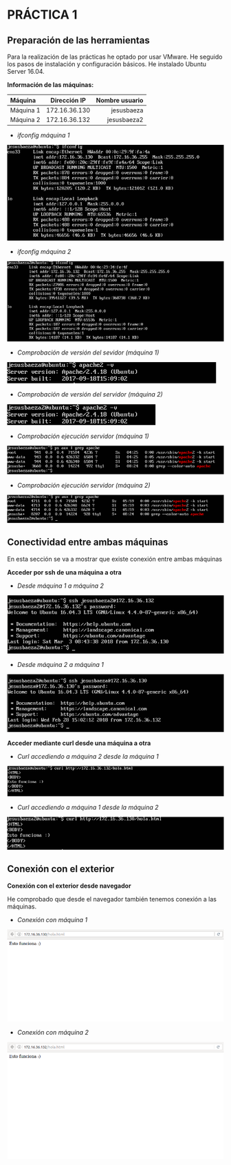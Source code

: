 # PRÁCTICA 1

## Preparación de las herramientas

Para la realización de las prácticas he optado por usar VMware. He seguido los pasos de instalación y configuración básicos. He instalado Ubuntu Server 16.04.

**Información de las máquinas:**

Máquina   | Dirección IP  | Nombre usuario
:---------| :-----------: | -------------:
Máquina 1 | 172.16.36.130 |     jesusbaeza
Máquina 2 | 172.16.36.132 |    jesusbaeza2

* *ifconfig máquina 1*

![ifconfig m1](https://github.com/Jebaal17/SWAP_2018/blob/master/Practicas/imagenes/P1/ipM1.png)

* *ifconfig máquina 2*

![ifconfig m2](https://github.com/Jebaal17/SWAP_2018/blob/master/Practicas/imagenes/P1/ipM2.png)


* *Comprobación de versión del sevidor (máquina 1)*

![comprobación versión servidor 1](https://github.com/Jebaal17/SWAP_2018/blob/master/Practicas/imagenes/P1/versionApacheM1.png)

* *Comprobación de versión del servidor (máquina 2)*

![comprobación versión servidor 2](https://github.com/Jebaal17/SWAP_2018/blob/master/Practicas/imagenes/P1/versionApacheM2.png)

* *Comprobación ejecución servidor (máquina 1)*

![comprobación ejecución servidor 1](https://github.com/Jebaal17/SWAP_2018/blob/master/Practicas/imagenes/P1/ejecucionApacheM1.png)

* *Comprobación ejecución servidor (máquina 2)*

![comprobación ejecución servidor 2](https://github.com/Jebaal17/SWAP_2018/blob/master/Practicas/imagenes/P1/ejecucionApacheM2.png)

## Conectividad entre ambas máquinas

En esta sección se va a mostrar que existe conexión entre ambas máquinas

**Acceder por ssh de una máquina a otra**

* *Desde máquina 1 a máquina 2*

![ssh máquina 1](https://github.com/Jebaal17/SWAP_2018/blob/master/Practicas/imagenes/P1/sshM1M2.png)

* *Desde máquina 2 a máquina 1*

![ssh máquina 2](https://github.com/Jebaal17/SWAP_2018/blob/master/Practicas/imagenes/P1/sshM2M1.png)

**Acceder mediante curl desde una máquina a otra**

* *Curl accediendo a máquina 2 desde la máquina 1*

![curl máquina 1](https://github.com/Jebaal17/SWAP_2018/blob/master/Practicas/imagenes/P1/curlMaq2.png)

* *Curl accediendo a máquina 1 desde la máquina 2*

![curl máquina 2](https://github.com/Jebaal17/SWAP_2018/blob/master/Practicas/imagenes/P1/curlM1.png)

## Conexión con el exterior

**Conexión con el exterior desde navegador**

He comprobado que desde el navegador también tenemos conexión a las máquinas.

* *Conexión con máquina 1*

![conexión máquina 1](https://github.com/Jebaal17/SWAP_2018/blob/master/Practicas/imagenes/P1/exteriorM1.png)

* *Conexión con máquina 2*

![conexión máquina 2](https://github.com/Jebaal17/SWAP_2018/blob/master/Practicas/imagenes/P1/exteriorM2.png)



